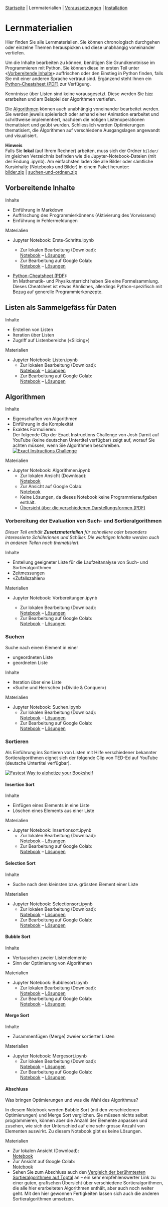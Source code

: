 [Startseite](./index.md) | Lernmaterialien | [Voraussetzungen](./voraussetzungen.md) | [Installation](./installation_anaconda.md)

# Lernmaterialien

Hier finden Sie alle Lernmaterialien. Sie können chronologisch durchgehen oder einzelne Themen herauspicken und diese unabhängig voneinander vertiefen.

Um die Inhalte bearbeiten zu können, benötigen Sie Grundkenntnisse im Programmieren mit Python. Sie können diese im ersten Teil unter &laquo;[Vorbereitende Inhalte](#vorbereitendes)&raquo; auffrischen oder den Einstieg in Python finden, falls Sie mit einer anderen Sprache vertraut sind. Ergänzend steht Ihnen ein [Python-Cheatsheet (PDF)](https://raw.githubusercontent.com/donze-informatikunterricht/suchen-und-ordnen/main/notebooks/downloads/cheatsheet.pdf) zur Verfügung.

Kenntnisse über Listen sind keine vorausgesetzt. Diese werden Sie [hier](#listen) erarbeiten und am Beispiel der Algorithmen vertiefen.

Die [Algorithmen](#algorithmen) können auch unabhängig voneinander bearbeitet werden. Sie werden jeweils spielerisch oder anhand einer Animation erarbeitet und schrittweise implementiert, nachdem die nötigen Listenoperationen thematisiert und geübt wurden. Schliesslich werden Optimierungen thematisiert, die Algorithmen auf verschiedene Ausgangslagen angewandt und visualisiert.

**Hinweis**  
Falls Sie **lokal** (auf Ihrem Rechner) arbeiten, muss sich der Ordner `bilder/` im gleichen Verzeichnis befinden wie die Jupyter-Notebook-Dateien (mit der Endung .ipynb). Am einfachsten laden Sie alle Bilder oder sämtliche Kursinhalte (Notebooks und Bilder) in einem Paket herunter:  
[bilder.zip](assets/bilder.zip) | [suchen-und-ordnen.zip](assets/suchen-und-ordnen.zip)

## <span id="vorbereitendes"> Vorbereitende Inhalte

Inhalte

* Einführung in Markdown
* Auffrischung des Programmierkönnens (Aktivierung des Vorwissens)
* Einführung in Fehlermeldungen

Materialien  

* Jupyter Notebook: Erste-Schritte.ipynb  
  * Zur lokalen Bearbeitung (Download):  
  [Notebook](https://raw.githubusercontent.com/donze-informatikunterricht/suchen-und-ordnen/main/notebooks/Erste-Schritte.ipynb) – [Lösungen](https://raw.githubusercontent.com/donze-informatikunterricht/suchen-und-ordnen/main/notebooks/Erste-Schritte-Loesungen.ipynb)
  * Zur Bearbeitung auf Google Colab:  
  [Notebook](https://colab.research.google.com/github/donze-informatikunterricht/suchen-und-ordnen/blob/main/notebooks/Erste-Schritte.ipynb) – [Lösungen](https://colab.research.google.com/github/donze-informatikunterricht/suchen-und-ordnen/blob/main/notebooks/Erste-Schritte-Loesungen.ipynb)
  
* [Python-Cheatsheet (PDF)](https://raw.githubusercontent.com/donze-informatikunterricht/suchen-und-ordnen/main/notebooks/downloads/cheatsheet.pdf):  
Im Mathematik- und Physikunterricht haben Sie eine Formelsammlung. Dieses Cheatsheet ist etwas Ähnliches, allerdings Python-spezifisch mit Bezug auf generelle Programmierkonzepte.

## <span id="listen"> Listen als Sammelgefäss für Daten

Inhalte

* Erstellen von Listen
* Iteration über Listen
* Zugriff auf Listenbereiche (&laquo;Slicing&raquo;)

Materialien

* Jupyter Notebook: Listen.ipynb  
  * Zur lokalen Bearbeitung (Download):  
  [Notebook](https://raw.githubusercontent.com/donze-informatikunterricht/suchen-und-ordnen/main/notebooks/Listen.ipynb) – [Lösungen](https://raw.githubusercontent.com/donze-informatikunterricht/suchen-und-ordnen/main/notebooks/Listen-Loesungen.ipynb)
  * Zur Bearbeitung auf Google Colab:  
  [Notebook](https://colab.research.google.com/github/donze-informatikunterricht/suchen-und-ordnen/blob/main/notebooks/Listen.ipynb) – [Lösungen](https://colab.research.google.com/github/donze-informatikunterricht/suchen-und-ordnen/blob/main/notebooks/Listen-Loesungen.ipynb)

## <span id="algorithmen"> Algorithmen

Inhalte

* Eigenschaften von Algorithmen
* Einführung in die Komplexität
* Exaktes Formulieren:  
  Der folgende Clip der Exact Instructions Challenge von Josh Darnit auf YouTube (keine deutschen Untertitel verfügbar) zeigt auf, worauf Sie achten müssen, wenn Sie Algorithmen beschreiben.  
  [![Exact Instructions Challenge](https://img.youtube.com/vi/FN2RM-CHkuI/0.jpg)](https://youtu.be/FN2RM-CHkuI)

Materialien

* Jupyter Notebook: Algorithmen.ipynb  
  * Zur lokalen Ansicht (Download):  
  [Notebook](https://raw.githubusercontent.com/donze-informatikunterricht/suchen-und-ordnen/main/notebooks/Algorithmen.ipynb)
  * Zur Ansicht auf Google Colab:  
  [Notebook](https://colab.research.google.com/github/donze-informatikunterricht/suchen-und-ordnen/blob/main/notebooks/Algorithmen.ipynb)
  * Keine Lösungen, da dieses Notebook keine Programmieraufgaben enthält.
  * [Übersicht über die verschiedenen Darstellungsformen (PDF)](https://raw.githubusercontent.com/donze-informatikunterricht/suchen-und-ordnen/main/notebooks/downloads/cheatsheet_algorithmen–darstellung.pdf)
  

### Vorbereitung der Evaluation von Such- und Sortieralgorithmen

*Dieser Teil enthält **Zusatzmaterialien** für schnellere oder besonders interessierte Schülerinnen und Schüler. Die wichtigen Inhalte werden auch in anderen Teilen noch thematisiert.*

Inhalte

* Erstellung geeigneter Liste für die Laufzeitanalyse von Such- und Sortieralgorithmen
* Zeitmessungen
* &laquo;Zufallszahlen&raquo;

Materialien

* Jupyter Notebook: Vorbereitungen.ipynb

  * Zur lokalen Bearbeitung (Download):  
    [Notebook](https://raw.githubusercontent.com/donze-informatikunterricht/suchen-und-ordnen/main/notebooks/Vorbereitungen.ipynb) – [Lösungen](https://raw.githubusercontent.com/donze-informatikunterricht/suchen-und-ordnen/main/notebooks/Vorbereitungen-Loesungen.ipynb)
  * Zur Bearbeitung auf Google Colab:  
    [Notebook](https://colab.research.google.com/github/donze-informatikunterricht/suchen-und-ordnen/blob/main/notebooks/Vorbereitungen.ipynb) – [Lösungen](https://colab.research.google.com/github/donze-informatikunterricht/suchen-und-ordnen/blob/main/notebooks/Vorbereitungen-Loesungen.ipynb)

### Suchen

Suche nach einem Element in einer

* ungeordneten Liste
* geordneten Liste

Inhalte

* Iteration über eine Liste
* &laquo;Suche und Herrsche&raquo; (&laquo;Divide & Conquer&raquo;)

Materialien  

* Jupyter Notebook: Suchen.ipynb  
  * Zur lokalen Bearbeitung (Download):  
  [Notebook](https://raw.githubusercontent.com/donze-informatikunterricht/suchen-und-ordnen/main/notebooks/Suchen.ipynb) – [Lösungen](https://raw.githubusercontent.com/donze-informatikunterricht/suchen-und-ordnen/main/notebooks/Suchen-Loesungen.ipynb)
  * Zur Bearbeitung auf Google Colab:  
  [Notebook](https://colab.research.google.com/github/donze-informatikunterricht/suchen-und-ordnen/blob/main/notebooks/Suchen.ipynb) – [Lösungen](https://colab.research.google.com/github/donze-informatikunterricht/suchen-und-ordnen/blob/main/notebooks/Suchen-Loesungen.ipynb)

### Sortieren

Als Einführung ins Sortieren von Listen mit Hilfe verschiedener bekannter Sortieralgorithmen eignet sich der folgende Clip von TED-Ed auf YouTube (deutsche Untertitel verfügbar).  

[![Fastest Way to alphetize your Bookshelf](https://img.youtube.com/vi/WaNLJf8xzC4/0.jpg)](https://youtu.be/WaNLJf8xzC4)

#### Insertion Sort

Inhalte

* Einfügen eines Elements in eine Liste
* Löschen eines Elements aus einer Liste

Materialien  

* Jupyter Notebook: Insertionsort.ipynb  
  * Zur lokalen Bearbeitung (Download):  
  [Notebook](https://raw.githubusercontent.com/donze-informatikunterricht/suchen-und-ordnen/main/notebooks/Insertionsort.ipynb) – [Lösungen](https://raw.githubusercontent.com/donze-informatikunterricht/suchen-und-ordnen/main/notebooks/Insertionsort-Loesungen.ipynb)
  * Zur Bearbeitung auf Google Colab:  
  [Notebook](https://colab.research.google.com/github/donze-informatikunterricht/suchen-und-ordnen/blob/main/notebooks/Insertionsort.ipynb) – [Lösungen](https://colab.research.google.com/github/donze-informatikunterricht/suchen-und-ordnen/blob/main/notebooks/Insertionsort-Loesungen.ipynb)

#### Selection Sort

Inhalte

* Suche nach dem kleinsten bzw. grössten Element einer Liste

Materialien  

* Jupyter Notebook: Selectionsort.ipynb  
  * Zur lokalen Bearbeitung (Download):  
  [Notebook](https://raw.githubusercontent.com/donze-informatikunterricht/suchen-und-ordnen/main/notebooks/Selectionsort.ipynb) – [Lösungen](https://raw.githubusercontent.com/donze-informatikunterricht/suchen-und-ordnen/main/notebooks/Selectionsort-Loesungen.ipynb)
  * Zur Bearbeitung auf Google Colab:  
  [Notebook](https://colab.research.google.com/github/donze-informatikunterricht/suchen-und-ordnen/blob/main/notebooks/Selectionsort.ipynb) – [Lösungen](https://colab.research.google.com/github/donze-informatikunterricht/suchen-und-ordnen/blob/main/notebooks/Selectionsort-Loesungen.ipynb)

#### Bubble Sort

Inhalte

* Vertauschen zweier Listenelemente
* Sinn der Optimierung von Algorithmen

Materialien

* Jupyter Notebook: Bubblesort.ipynb  
  * Zur lokalen Bearbeitung (Download):  
    [Notebook](https://raw.githubusercontent.com/donze-informatikunterricht/suchen-und-ordnen/main/notebooks/Bubblesort.ipynb) – [Lösungen](https://raw.githubusercontent.com/donze-informatikunterricht/suchen-und-ordnen/main/notebooks/Bubblesort-Loesungen.ipynb)
  * Zur Bearbeitung auf Google Colab:  
    [Notebook](https://colab.research.google.com/github/donze-informatikunterricht/suchen-und-ordnen/blob/main/notebooks/Bubblesort.ipynb) – [Lösungen](https://colab.research.google.com/github/donze-informatikunterricht/suchen-und-ordnen/blob/main/notebooks/Bubblesort-Loesungen.ipynb)

#### Merge Sort

Inhalte

* Zusammenfügen (Merge) zweier sortierter Listen

Materialien

* Jupyter Notebook: Mergesort.ipynb  
  * Zur lokalen Bearbeitung (Download):  
    [Notebook](https://raw.githubusercontent.com/donze-informatikunterricht/suchen-und-ordnen/main/notebooks/Mergesort.ipynb) – [Lösungen](https://raw.githubusercontent.com/donze-informatikunterricht/suchen-und-ordnen/main/notebooks/Mergesort-Loesungen.ipynb)
  * Zur Bearbeitung auf Google Colab:  
    [Notebook](https://colab.research.google.com/github/donze-informatikunterricht/suchen-und-ordnen/blob/main/notebooks/Mergesort.ipynb) – [Lösungen](https://colab.research.google.com/github/donze-informatikunterricht/suchen-und-ordnen/blob/main/notebooks/Mergesort-Loesungen.ipynb)

#### Abschluss

Was bringen Optimierungen und was die Wahl des Algorithmus? 

In diesem Notebook werden Bubble Sort (mit den verschiedenen Optimierungen) und Merge Sort verglichen. Sie müssen nichts selbst programmieren, können aber die Anzahl der Elemente anpassen und zusehen, wie sich der Unterschied auf eine sehr grosse Anzahl von Elementen auswirkt. Zu diesem Notebook gibt es keine Lösungen.

Materialien

* Zur lokalen Ansicht (Download):  
  [Notebook](https://raw.githubusercontent.com/donze-informatikunterricht/suchen-und-ordnen/main/notebooks/Vergleich-Bubble-Merge.ipynb)
* Zur Ansicht auf Google Colab:  
  [Notebook](https://colab.research.google.com/github/donze-informatikunterricht/suchen-und-ordnen/blob/main/notebooks/Vergleich-Bubble-Merge.ipynb)
* Sehen Sie zum Abschluss auch den [Vergleich der berühmtesten Sortieralgorithmen auf Toptal](https://www.toptal.com/developers/sorting-algorithms) an – ein sehr empfehlenswerter Link zu einer guten, grafischen Übersicht über verschiedene Sortieralgorithmen, die alle hier erarbeiteten Algorithmen enthält, aber auch noch weiter geht. Mit den hier gewonnen Fertigkeiten lassen sich auch die anderen Sortieralgorithmen umsetzen.
